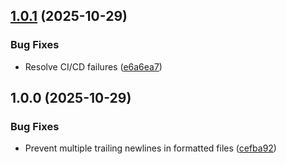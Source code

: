 ## [1.0.1](https://github.com/bolens/ps-profile/compare/v1.0.0...v1.0.1) (2025-10-29)


### Bug Fixes

* Resolve CI/CD failures ([e6a6ea7](https://github.com/bolens/ps-profile/commit/e6a6ea7a6163b6c20cfdafe7aac6d168dfecebf7))

## 1.0.0 (2025-10-29)


### Bug Fixes

* Prevent multiple trailing newlines in formatted files ([cefba92](https://github.com/bolens/ps-profile/commit/cefba921f7e48b1603c98def05011d18e9226cbe))
